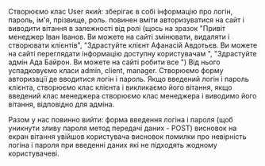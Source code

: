 Створюємо клас User який: зберігає в собі інформацію про логін, пароль, ім'я, прізвище, роль. повинен вміти авторизуватися на сайт і виводити вітання в залежності від ролі (щось на зразок "Привіт менеджер Іван Іванов. Ви можете на сайті змінювати, видаляти і створювати клієнтів", "Здрастуйте клієнт Афанасій Авдотьєв. Ви можете на сайті переглядати інформацію доступну користувачам ", "Здрастуйте адмін Ада Байрон. Ви можете на сайті робити все ") Від нього успадковуємо класи admin, client, manager. Створюємо форму авторизації де вводитися логін і пароль. Якщо введений логін і пароль клієнта, створюємо клас клієнта і викликаємо його вітання, якщо введений клас менеджера створюємо клас менеджера і виводимо його вітання, відповідно для адміна.

Разом у нас повинно вийти: форма введення логіна і пароля (щоб уникнути зливу пароля метод передачі даних - POST) висновок на екран вітання увійшов користувача висновок помилки про невірність логіна і пароля при введенні даних які не підходять жодному користувачеві.
